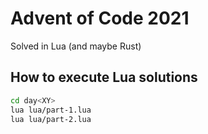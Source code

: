 # Advent of Code 2021

Solved in Lua (and maybe Rust)

## How to execute Lua solutions

```bash
cd day<XY>
lua lua/part-1.lua
lua lua/part-2.lua
```
